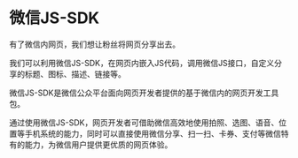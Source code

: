 # 微信JS-SDK

有了微信内网页，我们想让粉丝将网页分享出去。

我们可以利用微信JS-SDK，在网页内嵌入JS代码，调用微信JS接口，自定义分享的标题、图标、描述、链接等。

微信JS-SDK是微信公众平台面向网页开发者提供的基于微信内的网页开发工具包。

通过使用微信JS-SDK，网页开发者可借助微信高效地使用拍照、选图、语音、位置等手机系统的能力，同时可以直接使用微信分享、扫一扫、卡券、支付等微信特有的能力，为微信用户提供更优质的网页体验。